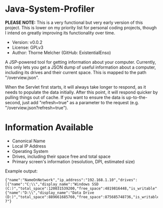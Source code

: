 Java-System-Profiler
====================
**PLEASE NOTE:** This is a very functional but very early version of this project. This is lower on my priority list for 
personal coding projects, though I intend on greatly improving its functionality over time.

* Version: v0.0.2
* License: GPLv3
* Author: Thorne Melcher (GitHub: ExistentialEnso)

A JSP-powered tool for getting information about your computer. Currently, this only lets you get a JSON dump of useful
information about a computer, including its drives and their current space. This is mapped to the path "/overview.json".

When the Servlet first starts, it will always take longer to respond, as it needs to populate the data initially. After
this point, it will respond quicker by pulling things out of cache. If you want to ensure the data is up-to-the-second,
just add "refresh=true" as a parameter to the request (e.g. "/overview.json?refresh=true").

Information Available
=====================
* Canonical Name
* Local IP Address
* Operating System
* Drives, including their space free and total space
* Primary screen's information (resolution, DPI, estimated size)

Example output:

```
{"name":"NameOnNetwork","ip_address":"192.168.1.10","drives":[{"name":"C:\\","display_name":"Windows SSD (C:)","total_space":120031539200,"free_space":4819816448,"is_writable":true},{"name":"D:\\","display_name":"Data Drive (D:)","total_space":889661685760,"free_space":875685748736,"is_writable":true}],"operating_system":"Windows 7"}
```

